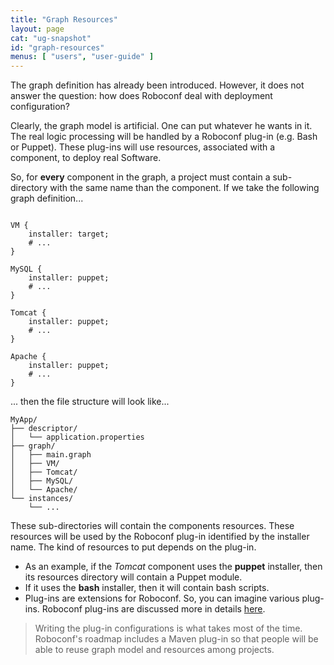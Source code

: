 ```yaml
---
title: "Graph Resources"
layout: page
cat: "ug-snapshot"
id: "graph-resources"
menus: [ "users", "user-guide" ]
---
```


The graph definition has already been introduced.
However, it does not answer the question: how does Roboconf deal with deployment configuration?

Clearly, the graph model is artificial. One can put whatever he wants in it.
The real logic processing will be handled by a Roboconf plug-in (e.g. Bash or Puppet). These plug-ins will
use resources, associated with a component, to deploy real Software.

So, for **every** component in the graph, a project must contain a sub-directory with the same name than the component.
If we take the following graph definition...

<pre><code class="language-roboconf">
VM {
	installer: target;
	# ...
}

MySQL {
	installer: puppet;
	# ...
}

Tomcat {
	installer: puppet;
	# ...
}

Apache {
	installer: puppet;
	# ...
}
</code></pre>

... then the file structure will look like...

	MyApp/
	├── descriptor/
	│   └── application.properties
	├── graph/
	│   ├── main.graph
	│   ├── VM/
	│   ├── Tomcat/
	│   ├── MySQL/
	│   └── Apache/
	└── instances/
    	└── ...

These sub-directories will contain the components resources.
These resources will be used by the Roboconf plug-in identified by the installer name.
The kind of resources to put depends on the plug-in.

* As an example, if the *Tomcat* component uses the **puppet** installer, then its resources directory
will contain a Puppet module.
* If it uses the **bash** installer, then it will contain bash scripts.
* Plug-ins are extensions for Roboconf. So, you can imagine various plug-ins.
Roboconf plug-ins are discussed more in details [here](about-plugins.html).

> Writing the plug-in configurations is what takes most of the time.
> Roboconf's roadmap includes a Maven plug-in so that people will be able to reuse graph model and resources
> among projects.
